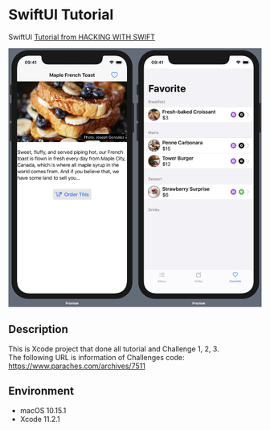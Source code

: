 # SwiftUI Tutorial
SwiftUI [Tutorial from HACKING WITH SWIFT](https://www.hackingwithswift.com/quick-start/swiftui/swiftui-tutorial-building-a-complete-project)

![Challenge_3_screen](challenge3Screen.png)

## Description
This is Xcode project that done all tutorial and Challenge 1, 2, 3.  
The following URL is information of Challenges code:  
https://www.paraches.com/archives/7511

## Environment
- macOS 10.15.1
- Xcode 11.2.1
